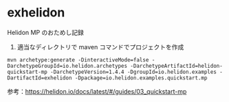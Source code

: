# exhelidon

Helidon MP のおためし記録

1. 適当なディレクトリで maven コマンドでプロジェクトを作成

```
mvn archetype:generate -DinteractiveMode=false -DarchetypeGroupId=io.helidon.archetypes -DarchetypeArtifactId=helidon-quickstart-mp -DarchetypeVersion=1.4.4 -DgroupId=io.helidon.examples -DartifactId=exhelidon -Dpackage=io.helidon.examples.quickstart.mp
```

参考：https://helidon.io/docs/latest/#/guides/03_quickstart-mp
